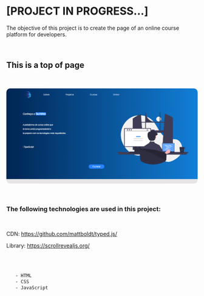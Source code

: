 <h1>[PROJECT IN PROGRESS...]</h1>

<p> The objective of this project is to create the page of an online course platform for developers. </p>

<br>

<h2> This is a top of page </h2>

<br>

<img 
style='border-radius: 10px'
src='./assets/Images_from_readme/first_image.png'
/>

<br>

<h3> The following technologies are used in this project: </h3> <br>

CDN: <a> https://github.com/mattboldt/typed.js/ </a>
    
Library: <a> https://scrollrevealjs.org/ </a>

<br><br>

<ul>

    - HTML
    - CSS
    - JavaScript

<ul>